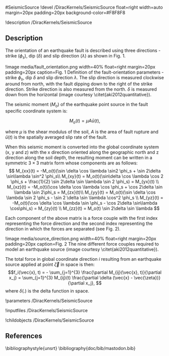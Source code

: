 #SeismicSource
!devel /DiracKernels/SeismicSource float=right width=auto margin=20px padding=20px background-color=#F8F8F8

!description /DiracKernels/SeismicSource
## Description
The orientation of an earthquake fault is described using three directions - strike ($\phi_s$), dip ($\delta$) and slip direction ($\lambda$) as shown in Fig. 1.  

!image media/fault_orientation.png width=40% float=right margin=20px padding=20px caption=Fig. 1 Definition of the fault-orientation parameters - strike $\phi_s$, dip $\delta$ and slip direction $\lambda$. The slip direction is measured clockwise around from north, with the fault dipping down to the right of the strike direction. Strike direction is also measured from the north. $\delta$ is measured down from the horizontal (image courtesy \citet{aki2012quantitative}). 

The seismic moment ($M_o$) of the earthquake point source in the fault specific coordinate system is:

$$ M_o(t) = \mu A \bar{u}(t),$$

where $\mu$ is the shear modulus of the soil, $A$ is the area of fault rupture and $\bar{u}(t)$ is the spatially averaged slip rate of the fault. 

When this seismic moment is converted into the global coordinate system (x, y and z) with the x direction oriented along the geographic north and z direction along the soil depth, the resulting moment can be written in a symmetric $3 \times 3$ matrix form whose components are as follows:
$$ M_{xx}(t) = -M_o(t)(\sin \delta \cos \lambda \sin2 \phi_s + \sin 2\delta \sin\lambda \sin^2 \phi_s\\
M_{xy}(t) = M_o(t)(\sin\delta \cos \lambda \cos 2 \phi_s + \frac{1}{2} \sin 2\delta \sin \lambda \sin 2 \phi_s) = M_{yx}(t) \\
M_{xz}(t) = -M_o(t)(\cos \delta \cos \lambda \cos \phi_s + \cos 2\delta \sin \lambda \sin 2\phi_s = M_{zx}(t)\\
M_{yy}(t) = M_o(t)(\sin \delta \cos \lambda \sin 2 \phi_s - \sin 2 \delta \sin \lambda \cos^2 \phi_s \\
M_{yz}(t) = -M_o(t)(\cos \delta \cos \lambda \sin \phi_s - \cos 2\delta \sin\lambda \cos\phi_s) = M_{zy}(t) \\
M_{zz}(t) = M_o(t) \sin 2\delta \sin \lambda $$

Each component of the above matrix is a force couple with the first index representing the force direction and the second index representing the direction in which the forces are separated (see Fig. 2). 

!image media/source_direction.png width=40% float=right margin=20px padding=20px caption=Fig. 2 The nine different force couples required to model an earthquake source (image courtesy \citet{aki2012quantitative}). 

The total force in global coordinate direction $i$ resulting from an earthquake source applied at point $\vec{\zeta}$ in space is then:
$$f_i(\vec{x}, t) = - \sum_{j=1}^{3} \frac{\partial M_{ij}(\vec{x}, t)}{\partial x_j} = \sum_{j=1}^{3} M_{ij}(t) \frac{\partial \delta (\vec{x} - \vec{\zeta})}{\partial x_j}, $$
where $\delta(.)$ is the delta function in space. 

!parameters /DiracKernels/SeismicSource

!inputfiles /DiracKernels/SeismicSource

!childobjects /DiracKernels/SeismicSource

## References
\bibliographystyle{unsrt}
\bibliography{doc/bib/mastodon.bib}
